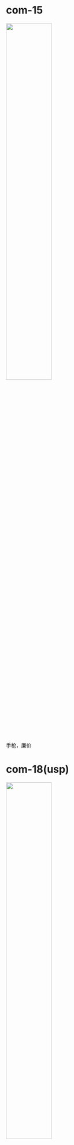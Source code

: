 # com-15
<img src='image-2.png' width=50%>

手枪，廉价

# com-18(usp)
<img src='image.png' width=50%>

高容量、轻量化、尺寸小，可以在紧急情况下快速拔出

曾经作为基金会的标准配发手枪，现被FSP-9取代

# FSP-9(mp7)
<img src='image-3.png' width=50%>

冲锋枪，设施警卫的标配武器

# Crossvec
<img src='image-4.png' width=50%>

大量配发九尾狐列兵的9毫米冲锋枪, 具有高射速，采用了平衡支援向量(Counter Support Vector - CSV)系统, 一种能降低后座力的系统

# MTF-E11-SR
<img src='image-1.png' width=50%>

九尾狐中士职衔的制式步枪。轻量化、高度模块化。性能均衡

# FR-MG-0
![Alt text](image-9.png)

5.56轻机枪, 低后座力, 高火力, 高射速, 高弹容量, 高精度。九尾狐指挥官标配武器

# AK突击步枪
<img src='image-5.png' width=50%>

一把模组化改装的AK，大量分配给前线人员，大威力、高后坐力

# 霰弹枪
<img src='image-6.png' width=50%>

一把12号口径、双管、大容量的霰弹枪，特质的强力弹药, 据说材料来自于混沌分裂者过去夺得的某个异常，让弹丸获得了穿过碳化硅的能力。混沌掠夺者标配


# .44左轮
<img src='image-7.png' width=50%>

混沌掠夺者标配副手武器，全距离通用的副手武器, 可靠、便于维护、大威力和便宜, 拥有1枪爆头的强大威力。

转起枪来很帅，也可以快速拉动击锤

# Logicer 轻机枪
![Alt text](image-8.png)

少量配发的威力强大的7.62机枪, 穿透力强，弹容量大，特别沉重